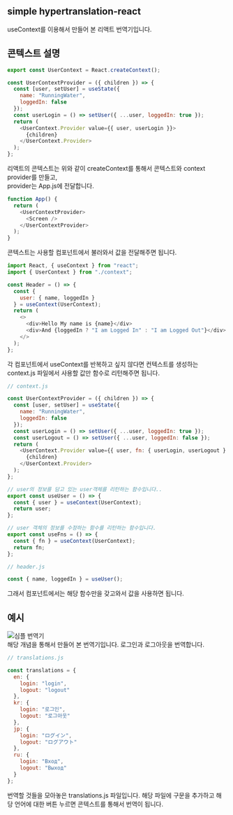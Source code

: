 ## simple hypertranslation-react

useContext를 이용해서 만들어 본 리액트 번역기입니다.

## 콘텍스트 설명

```js
export const UserContext = React.createContext();

const UserContextProvider = ({ children }) => {
  const [user, setUser] = useState({
    name: "RunningWater",
    loggedIn: false
  });
  const userLogin = () => setUser({ ...user, loggedIn: true });
  return (
    <UserContext.Provider value={{ user, userLogin }}>
      {children}
    </UserContext.Provider>
  );
};
```
리액트의 콘텍스트는 위와 같이 createContext를 통해서 콘텍스트와 context provider를 만들고,  
provider는 App.js에 전달합니다.
```js
function App() {
  return (
    <UserContextProvider>
      <Screen />
    </UserContextProvider>
  );
}
```
콘텍스트는 사용할 컴포넌트에서 불러와서 값을 전달해주면 됩니다.
```js
import React, { useContext } from "react";
import { UserContext } from "./context";

const Header = () => {
  const {
    user: { name, loggedIn }
  } = useContext(UserContext);
  return (
    <>
      <div>Hello My name is {name}</div>
      <div>And {loggedIn ? "I am Logged In" : "I am Logged Out"}</div>
    </>
  );
};

```

각 컴포넌트에서 useContext를 반복하고 싶지 않다면 컨텍스트를 생성하는 context.js 파일에서 사용할 값만 함수로 리턴해주면 됩니다.

```js
// context.js

const UserContextProvider = ({ children }) => {
  const [user, setUser] = useState({
    name: "RunningWater",
    loggedIn: false
  });
  const userLogin = () => setUser({ ...user, loggedIn: true });
  const userLogout = () => setUser({ ...user, loggedIn: false });
  return (
    <UserContext.Provider value={{ user, fn: { userLogin, userLogout } }}>
      {children}
    </UserContext.Provider>
  );
};

// user의 정보를 담고 있는 user객체를 리턴하는 함수입니다..
export const useUser = () => {
  const { user } = useContext(UserContext);
  return user;
};

// user 객체의 정보를 수정하는 함수를 리턴하는 함수입니다.
export const useFns = () => {
  const { fn } = useContext(UserContext);
  return fn;
};
```

```js
// header.js

const { name, loggedIn } = useUser();
```

그래서 컴포넌트에서는 해당 함수만을 갖고와서 값을 사용하면 됩니다.

## 예시

![심플 번역기](https://drive.google.com/uc?id=1oF7Z-Shike2szcBY2vGkG0wcEO2CXPcm)  
해당 개념을 통해서 만들어 본 번역기입니다. 로그인과 로그아웃을 번역합니다.  

```js
// translations.js

const translations = {
  en: {
    login: "login",
    logout: "logout"
  },
  kr: {
    login: "로그인",
    logout: "로그아웃"
  },
  jp: {
    login: "ログイン",
    logout: "ログアウト"
  },
  ru: {
    login: "Вход",
    logout: "Выход"
  }
};
```

번역할 것들을 모아놓은 translations.js 파일입니다. 해당 파일에 구문을 추가하고 해당 언어에 대한 버튼 누르면 콘텍스트를 통해서 번역이 됩니다.